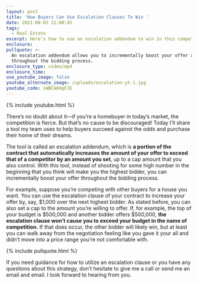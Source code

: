 ```yaml
---
layout: post
title: 'How Buyers Can Use Escalation Clauses To Win '
date: 2021-08-03 22:00:45
tags:
  - Real Estate
excerpt: Here’s how to use an escalation addendum to win in this competitive market.
enclosure:
pullquote: >-
  An escalation addendum allows you to incrementally boost your offer amount
  throughout the bidding process.
enclosure_type: video/mp4
enclosure_time:
use_youtube_image: false
youtube_alternate_image: /uploads/escalation-yt-1.jpg
youtube_code: sWBCAKHqFJE
---
```

{% include youtube.html %}

There’s no doubt about it—if you’re a homebuyer in today’s market, the competition is fierce. But that’s no cause to be discouraged\! Today I’ll share a tool my team uses to help buyers succeed against the odds and purchase their home of their dreams.

The tool is called an escalation addendum, which is **a portion of the contract that automatically increases the amount of your offer to exceed that of a competitor by an amount you set**, up to a cap amount that you also control. With this tool, instead of shooting for some high number in the beginning that you think will make you the highest bidder, you can incrementally boost your offer throughout the bidding process.

For example, suppose you’re competing with other buyers for a house you want. You can use the escalation clause of your contract to increase your offer by, say, $1,000 over the next highest bidder. As stated before, you can also set a cap to the amount you’re willing to offer. If, for example, the top of your budget is $500,000 and another bidder offers $500,000, **the escalation clause won’t cause you to exceed your budget in the name of competition.** If that does occur, the other bidder will likely win, but at least you can walk away from the negotiation feeling like you gave it your all and didn’t move into a price range you’re not comfortable with.

{% include pullquote.html %}

If you need guidance for how to utilize an escalation clause or you have any questions about this strategy, don’t hesitate to give me a call or send me an email and email. I look forward to hearing from you.
